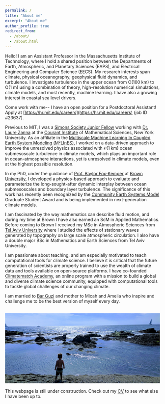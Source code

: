 ```yaml
---
permalink: /
title: "About me"
excerpt: "About me"
author_profile: true
redirect_from: 
  - /about/
  - /about.html
---
```

Hello! I am an Assistant Professor in the Massachusetts Institute of Technology, where I hold a shared position between the Departments of Earth, Atmospheric, and Planetary Sciences (EAPS), and Electrical Engineering and Computer Science (EECS). My research interests span climate, physical oceanography, geophysical fluid dynamics, and turbulence. I investigate turbulence in the upper ocean from O(100 km) to O(1 m) using a combination of theory, high-resolution numerical simulations, climate models, and most recently, machine learning. I have also a growing interest in coastal sea level drivers. 

Come work with me-- I have an open position for a Postdoctoral Assistant! Apply at [https://hr.mit.edu/careers](https://hr.mit.edu/careers) (job ID #23637).

Previous to MIT, I was a [Simons Society Junior Fellow](https://www.simonsfoundation.org/simons-society-of-fellows/) working with [Dr. Laure Zanna](https://laurezanna.github.io/) at the [Courant Institute](https://caos.cims.nyu.edu/dynamic/) of Mathematical Sciences,  New York University. As an affiliate in the [Multiscale Machine Learning In Coupled Earth System Modeling (M²LInES)](https://m2lines.github.io/), I worked on a data-driven approach to improve the unresolved physics associated with $\mathcal{O}$(1 km) ocean submesoscale turbulence in climate models, which plays an important role in ocean-atmosphere interactions, yet is unresolved in climate models, even at the highest possible resolution.


In my PhD, under the guidance of [Prof. Baylor Fox-Kemper](http://www.geo.brown.edu/research/Fox-Kemper/) at [Brown University](https://www.brown.edu/academics/earth-environmental-planetary-sciences/), I developed a physics-based approach to evaluate and parameterize the long-sought-after dynamic interplay between ocean submesoscales and boundary layer turbulence. The significance of this work has recently been recognized by the [Community Earth Systems Model](https://www.cesm.ucar.edu/events/workshops/2022/) Graduate Student Award and is being implemented in next-generation climate models. 

I am fascinated by the way mathematics can describe fluid motion, and during my time at Brown I have also earned an ScM in Applied Mathematics. Before coming to Brown I received my MSc in Atmospheric Sciences from [Tel Aviv University](https://english.tau.ac.il/) where I studied the effects of stationary waves generated by topography on large scale atmospheric circulation. I also have a double major BSc in Mathematics and Earth Sciences from Tel Aviv University. 

I am passionate about teaching, and am especially motivated to teach computational tools for climate science. I believe it is critical that the future generation of scientists are properly trained to use the wealth of climate data and tools available on open-source platforms. I have co-founded [Climatematch Academy](https://academy.climatematch.io/), an online program with a mission to build a global and diverse climate science community, equipped with computational tools to tackle global challenges of our changing climate. 


I am married to [Bar Guzi](https://brandeis.academia.edu/BarGuzi) and mother to Micah and Amelia who inspire and challenge me to be the best version of myself every day.
  
  


<p align="center">
<br/><img src='/images/micah_beach.jpeg'>
</p>
  
This webpage is still under construction. Check out my [CV](/files/AbigailBodner_CV_July2022.pdf) to see what else I have been up to.  
